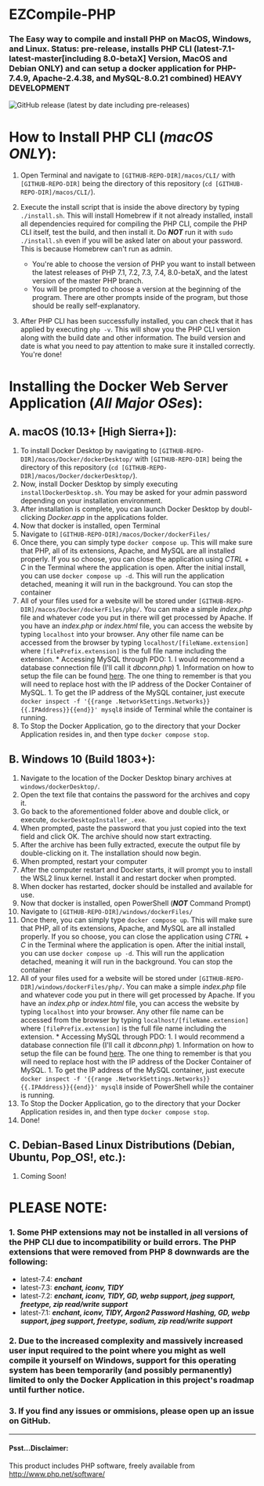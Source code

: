 # EZCompile-PHP
### The Easy way to compile and install PHP on MacOS, Windows, and Linux. Status: pre-release, installs PHP CLI (latest-7.1-latest-master[including 8.0-betaX] Version, MacOS and Debian ONLY) and can setup a docker application for PHP-7.4.9, Apache-2.4.38, and MySQL-8.0.21 combined) HEAVY DEVELOPMENT

![GitHub release (latest by date including pre-releases)](https://img.shields.io/github/v/release/one-and-only/EZCompile-PHP?color=yellow&include_prereleases&label=latest)
# How to Install PHP CLI (*macOS ONLY*):
   1. Open Terminal and navigate to ```[GITHUB-REPO-DIR]/macos/CLI/``` with ```[GITHUB-REPO-DIR]``` being the directory of this repository (```cd [GITHUB-REPO-DIR]/macos/CLI/```).
   1. Execute the install script that is inside the above directory by typing ```./install.sh```. This will install Homebrew if it not already installed, install all dependencies required for compiling the PHP CLI, compile the PHP CLI itself, test the build, and then install it. Do ***NOT*** run it with ```sudo ./install.sh``` even if you will be asked later on about your password. This is because Homebrew can't run as admin.
  
      * You're able to choose the version of PHP you want to install between the latest releases of PHP 7.1, 7.2, 7.3, 7.4, 8.0-betaX, and the latest version of the master PHP branch.
      * You will be prompted to choose a version at the beginning of the program. There are other prompts inside of the program, but those should be really self-explanatory.
   1. After PHP CLI has been successfully installed, you can check that it has applied by executing ```php -v```. This will show you the PHP CLI version along with the build date and other information. The build version and date is what you need to pay attention to make sure it installed correctly. You're done!
# Installing the Docker Web Server Application (*All Major OSes*):
   ## A. macOS (10.13+ [High Sierra+]):
   1. To install Docker Desktop by navigating to ```[GITHUB-REPO-DIR]/macos/Docker/dockerDesktop/``` with ```[GITHUB-REPO-DIR]``` being the directory of this repository (```cd [GITHUB-REPO-DIR]/macos/Docker/dockerDesktop/```).
   1. Now, install Docker Desktop by simply executing ```installDockerDesktop.sh```. You may be asked for your admin password depending on your installation environment. 
   1. After installation is complete, you can launch Docker Desktop by doubl-clicking *Docker.app* in the applications folder.
   1. Now that docker is installed, open Terminal
   1. Navigate to ```[GITHUB-REPO-DIR]/macos/Docker/dockerFiles/```
   1. Once there, you can simply type ```docker compose up```. This will make sure that PHP, all of its extensions, Apache, and MySQL are all installed properly. If you so choose, you can close the application using *CTRL* + *C* in the Terminal where the application is open. After the initial install, you can use ```docker compose up -d```. This will run the application detached, meaning it will run in the background. You can stop the container
   1. All of your files used for a website will be stored under ```[GITHUB-REPO-DIR]/macos/Docker/dockerFiles/php/```. You can make a simple *index.php* file and whatever code you put in there will get processed by Apache. If you have an *index.php* or *index.html* file, you can access the website by typing ```localhost``` into your browser. Any other file name can be accessed from the browser by typing ```localhost/[fileName.extension]``` where ```[filePrefix.extension]``` is the full file name including the extension.
    * Accessing MySQL through PDO:
     1. I would recommend a database connection file (I'll call it *dbconn.php*)
     1. Information on how to setup the file can be found [here](https://phpdelusions.net/pdo). The one thing to remember is that you will need to replace host with the IP address of the Docker Container of MySQL.
     1. To get the IP address of the MySQL container, just execute ```docker inspect -f '{{range .NetworkSettings.Networks}}{{.IPAddress}}{{end}}' mysql8``` inside of Terminal while the container is running.
   1. To Stop the Docker Application, go to the directory that your Docker Application resides in, and then type ```docker compose stop```.
   ## B. Windows 10 (Build 1803+):
   1. Navigate to the location of the Docker Desktop binary archives at ```windows/dockerDesktop/```. 
   1. Open the text file that contains the password for the archives and copy it.
   1. Go back to the aforementioned folder above and double click, or execute, ```dockerDesktopInstaller_.exe```.
   1. When prompted, paste the password that you just copied into the text field and click OK. The archive should now start extracting.
   1. After the archive has been fully extracted, execute the output file by double-clicking on it. The installation should now begin.
   1. When prompted, restart your computer
   1. After the computer restart and Docker starts, it will prompt you to install the WSL2 linux kernel. Install it and restart docker when prompted.
   1. When docker has restarted, docker should be installed and available for use.
   1. Now that docker is installed, open PowerShell (***NOT*** Command Prompt)
   1. Navigate to ```[GITHUB-REPO-DIR]/windows/dockerFiles/```
   1. Once there, you can simply type ```docker compose up```. This will make sure that PHP, all of its extensions, Apache, and MySQL are all installed properly. If you so choose, you can close the application using *CTRL* + *C* in the Terminal where the application is open. After the initial install, you can use ```docker compose up -d```. This will run the application detached, meaning it will run in the background. You can stop the container
   1. All of your files used for a website will be stored under ```[GITHUB-REPO-DIR]/windows/dockerFiles/php/```. You can make a simple *index.php* file and whatever code you put in there will get processed by Apache. If you have an *index.php* or *index.html* file, you can access the website by typing ```localhost``` into your browser. Any other file name can be accessed from the browser by typing ```localhost/[fileName.extension]``` where ```[filePrefix.extension]``` is the full file name including the extension.
    * Accessing MySQL through PDO:
     1. I would recommend a database connection file (I'll call it *dbconn.php*)
     1. Information on how to setup the file can be found [here](https://phpdelusions.net/pdo). The one thing to remember is that you will need to replace host with the IP address of the Docker Container of MySQL.
     1. To get the IP address of the MySQL container, just execute ```docker inspect -f '{{range .NetworkSettings.Networks}}{{.IPAddress}}{{end}}' mysql8``` inside of PowerShell while the container is running.
   1. To Stop the Docker Application, go to the directory that your Docker Application resides in, and then type ```docker compose stop```.
   1. Done!
   ## C. Debian-Based Linux Distributions (Debian, Ubuntu, Pop_OS!, etc.):
   1. Coming Soon!
# PLEASE NOTE:
### 1. Some PHP extensions may not be installed in all versions of the PHP CLI due to incompatibility or build errors. The PHP extensions that were removed from PHP 8 downwards are the following:
  * latest-7.4: ***enchant***
  * latest-7.3: ***enchant, iconv, TIDY***
  * latest-7.2: ***enchant, iconv, TIDY, GD, webp support, jpeg support, freetype, zip read/write support***
  * latest-7.1: ***enchant, iconv, TIDY, Argon2 Password Hashing, GD, webp support, jpeg support, freetype, sodium, zip read/write support***
  
### 2. Due to the increased complexity and massively increased user input required to the point where you might as well compile it yourself on Windows, support for this operating system has been temporarily (and possibly permanently) limited to only the Docker Application in this project's roadmap until further notice.

### 3. If you find any issues or ommisions, please open up an issue on GitHub.
---
#### Psst...Disclaimer:

This product includes PHP software, freely available from <http://www.php.net/software/>

